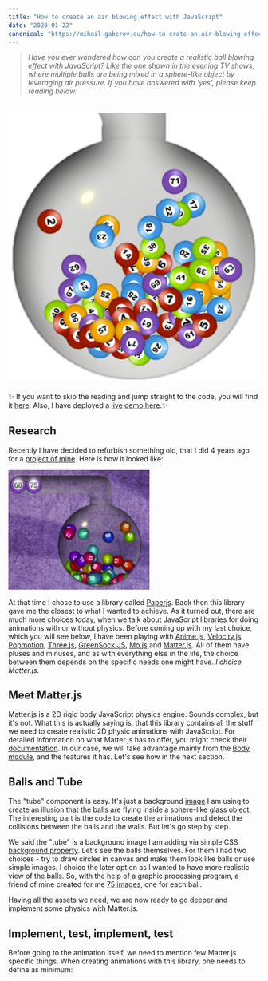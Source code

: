 ```yaml
---
title: "How to create an air blowing effect with JavaScript"
date: "2020-01-22"
canonical: "https://mihail-gaberov.eu/how-to-crate-an-air-blowing-effect-with-javscript"
---
```


>_Have you ever wondered how can you create a realistic ball blowing effect with JavaScript? Like the one shown in the evening TV shows, where multiple balls are being mixed in a sphere-like object by leveraging air pressure. If you have answered with 'yes', please keep reading below._

![Balls blower](./head-image.png)
---

✨ If you want to skip the reading and jump straight to the code, you will find it [here](https://github.com/mihailgaberov/bingo-blower). Also, I have deployed a [live demo here](https://tender-hoover-fdc559.netlify.app).✨

## Research
Recently I have decided to refurbish something old, that I did 4 years ago for a [project of mine](https://github.com/mihailgaberov/bingo/). Here is how it looked like:

![Bingo blower](./bingo-blower.png)

At that time I chose to use a library called [Paperjs](http://paperjs.org/). Back then this library gave me the closest to what I wanted to achieve. As it turned out, there are much more choices today, when we talk about JavaScript libraries for doing animations with or without physics. Before coming up with my last choice, which you will see below, I have been playing with [Anime.js](https://animejs.com/), [Velocity.js](http://velocityjs.org/), [Popmotion](https://popmotion.io/pure/), [Three.js](https://threejs.org/), [GreenSock JS](https://greensock.com/gsap/), [Mo.js](https://mojs.github.io/) and [Matter.js](https://brm.io/matter-js/). All of them have pluses and minuses, and as with everything else in the life, the choice between them depends on the specific needs one might have. _I choice Matter.js_.

## Meet Matter.js
Matter.js is a 2D rigid body JavaScript physics engine. Sounds complex, but it's not. What this is actually saying is, that this library contains all the stuff we need to create realistic 2D physic animations with JavaScript. For detailed information on what Matter.js has to offer, you might check their [documentation](https://brm.io/matter-js/docs/). In our case, we will take advantage mainly from the [Body module](https://brm.io/matter-js/docs/classes/Body.html), and the features it has. Let's see how in the next section.

## Balls and Tube
The "tube" component is easy. It's just a background [image](https://github.com/mihailgaberov/bingo-blower/blob/master/static/images/blower.png) I am using to create an illusion that the balls are flying inside a sphere-like glass object. The interesting part is the code to create the animations and detect the collisions between the balls and the walls. But let's go step by step.
 
We said the "tube" is a background image I am adding via simple CSS [background property](https://developer.mozilla.org/en-US/docs/Web/CSS/background). Let's see the balls themselves. For them I had two choices - try to draw circles in canvas and make them look like balls or use simple images. I choice the later option as I wanted to have more realistic view of the balls. So, with the help of a graphic processing program, a friend of mine created for me [75 images](https://github.com/mihailgaberov/bingo-blower/tree/master/static/images), one for each ball. 

Having all the assets we need, we are now ready to go deeper and implement some physics with Matter.js.

## Implement, test, implement, test
Before going to the animation itself, we need to mention few Matter.js specific things. When creating animations with this library, one needs to define as minimum:

